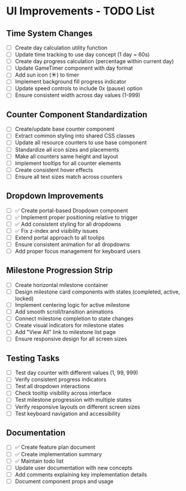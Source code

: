 # UI Improvements - TODO List

## Time System Changes

- [ ] Create day calculation utility function
- [ ] Update time tracking to use day concept (1 day = 60s)
- [ ] Create day progress calculation (percentage within current day)
- [ ] Update GameTimer component with day format
- [ ] Add sun icon (☀︎) to timer
- [ ] Implement background fill progress indicator
- [ ] Update speed controls to include 0x (pause) option
- [ ] Ensure consistent width across day values (1-999)

## Counter Component Standardization

- [ ] Create/update base counter component
- [ ] Extract common styling into shared CSS classes
- [ ] Update all resource counters to use base component
- [ ] Standardize all icon sizes and placements
- [ ] Make all counters same height and layout
- [ ] Implement tooltips for all counter elements
- [ ] Create consistent hover effects
- [ ] Ensure all text sizes match across counters

## Dropdown Improvements

- [ ] ✅ Create portal-based Dropdown component
- [ ] ✅ Implement proper positioning relative to trigger
- [ ] ✅ Add consistent styling for all dropdowns
- [ ] ✅ Fix z-index and visibility issues
- [ ] Extend portal approach to all toolips
- [ ] Ensure consistent animation for all dropdowns
- [ ] Add proper focus management for keyboard users

## Milestone Progression Strip

- [ ] Create horizontal milestone container
- [ ] Design milestone card components with states (completed, active, locked)
- [ ] Implement centering logic for active milestone
- [ ] Add smooth scroll/transition animations
- [ ] Connect milestone completion to state changes
- [ ] Create visual indicators for milestone states
- [ ] Add "View All" link to milestone list page
- [ ] Ensure responsive design for all screen sizes

## Testing Tasks

- [ ] Test day counter with different values (1, 99, 999)
- [ ] Verify consistent progress indicators
- [ ] Test all dropdown interactions
- [ ] Check tooltip visibility across interface
- [ ] Test milestone progression with multiple states
- [ ] Verify responsive layouts on different screen sizes
- [ ] Test keyboard navigation and accessibility

## Documentation

- [ ] ✅ Create feature plan document
- [ ] ✅ Create implementation summary
- [ ] ✅ Maintain todo list
- [ ] Update user documentation with new concepts
- [ ] Add comments explaining key implementation details
- [ ] Document component props and usage